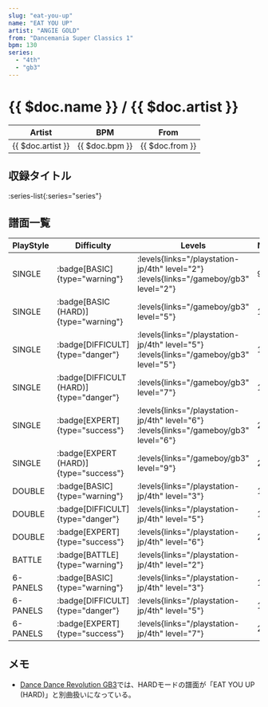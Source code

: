 ```yaml
---
slug: "eat-you-up"
name: "EAT YOU UP"
artist: "ANGIE GOLD"
from: "Dancemania Super Classics 1"
bpm: 130
series:
  - "4th"
  - "gb3"
---
```


# {{ $doc.name }} / {{ $doc.artist }}

|Artist|BPM|From|
|------|---|----|
|{{ $doc.artist }}|{{ $doc.bpm }}|{{ $doc.from }}|

## 収録タイトル

:series-list{:series="series"}

## 譜面一覧

|PlayStyle|Difficulty|Levels|Notes|Movie|
|---------|----------|------|-----|-----|
|SINGLE| :badge[BASIC]{type="warning"}|<div class="field is-grouped is-grouped-multiline"> :levels{links="/playstation-jp/4th" level="2"} :levels{links="/gameboy/gb3" level="2"}</div>|98/0||
|SINGLE| :badge[BASIC (HARD)]{type="warning"}|<div class="field is-grouped is-grouped-multiline"> :levels{links="/gameboy/gb3" level="5"}</div>|124/0||
|SINGLE| :badge[DIFFICULT]{type="danger"}|<div class="field is-grouped is-grouped-multiline"> :levels{links="/playstation-jp/4th" level="5"} :levels{links="/gameboy/gb3" level="5"}</div>|160/0||
|SINGLE| :badge[DIFFICULT (HARD)]{type="danger"}|<div class="field is-grouped is-grouped-multiline"> :levels{links="/gameboy/gb3" level="7"}</div>|163/0||
|SINGLE| :badge[EXPERT]{type="success"}|<div class="field is-grouped is-grouped-multiline"> :levels{links="/playstation-jp/4th" level="6"} :levels{links="/gameboy/gb3" level="6"}</div>|240/0||
|SINGLE| :badge[EXPERT (HARD)]{type="success"}|<div class="field is-grouped is-grouped-multiline"> :levels{links="/gameboy/gb3" level="9"}</div>|234/0||
|DOUBLE| :badge[BASIC]{type="warning"}|<div class="field is-grouped is-grouped-multiline"> :levels{links="/playstation-jp/4th" level="3"}</div>|120/0||
|DOUBLE| :badge[DIFFICULT]{type="danger"}|<div class="field is-grouped is-grouped-multiline"> :levels{links="/playstation-jp/4th" level="5"}</div>|148/0||
|DOUBLE| :badge[EXPERT]{type="success"}|<div class="field is-grouped is-grouped-multiline"> :levels{links="/playstation-jp/4th" level="6"}</div>|223/0||
|BATTLE| :badge[BATTLE]{type="warning"}|<div class="field is-grouped is-grouped-multiline"> :levels{links="/playstation-jp/4th" level="2"}</div>|||
|6-PANELS| :badge[BASIC]{type="warning"}|<div class="field is-grouped is-grouped-multiline"> :levels{links="/playstation-jp/4th" level="3"}</div>|104/0||
|6-PANELS| :badge[DIFFICULT]{type="danger"}|<div class="field is-grouped is-grouped-multiline"> :levels{links="/playstation-jp/4th" level="5"}</div>|154/0||
|6-PANELS| :badge[EXPERT]{type="success"}|<div class="field is-grouped is-grouped-multiline"> :levels{links="/playstation-jp/4th" level="7"}</div>|256/0||

## メモ

- [Dance Dance Revolution GB3](/series/gb3)では、HARDモードの譜面が「EAT YOU UP (HARD)」と別曲扱いになっている。
